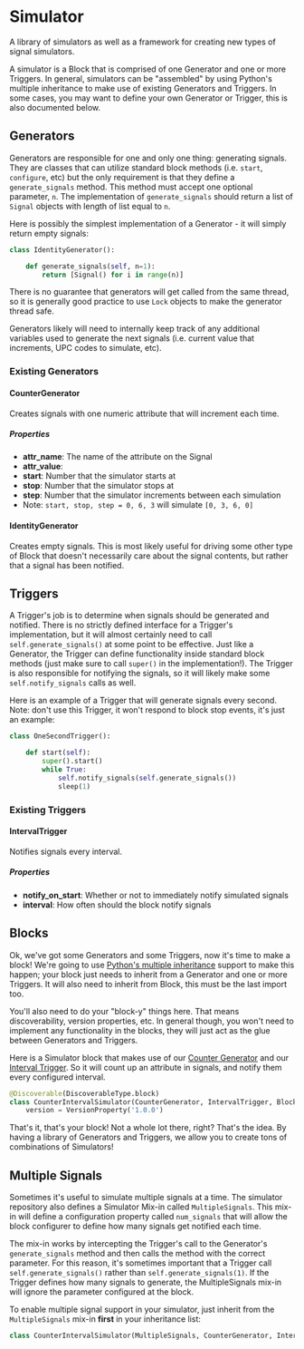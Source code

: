 # Simulator

A library of simulators as well as a framework for creating new types of signal simulators.

A simulator is a Block that is comprised of one Generator and one or more Triggers. In general, simulators can be "assembled" by using Python's multiple inheritance to make use of existing Generators and Triggers. In some cases, you may want to define your own Generator or Trigger, this is also documented below.

## Generators

Generators are responsible for one and only one thing: generating signals. They are classes that can utilize standard block methods (i.e. `start`, `configure`, etc) but the only requirement is that they define a `generate_signals` method. This method must accept one optional parameter, `n`. The implementation of `generate_signals` should return a list of `Signal` objects with length of list equal to `n`. 

Here is possibly the simplest implementation of a Generator - it will simply return empty signals:

```python
class IdentityGenerator():

    def generate_signals(self, n=1):
        return [Signal() for i in range(n)]
```

There is no guarantee that generators will get called from the same thread, so it is generally good practice to use `Lock` objects to make the generator thread safe. 

Generators likely will need to internally keep track of any additional variables used to generate the next signals (i.e. current value that increments, UPC codes to simulate, etc). 

### Existing Generators

#### CounterGenerator

Creates signals with one numeric attribute that will increment each time.

##### Properties

-   **attr_name**: The name of the attribute on the Signal
-   **attr_value**:
 -    **start**: Number that the simulator starts at
 -    **stop**: Number that the simulator stops at 
 -    **step**: Number that the simulator increments between each simulation
   -    Note: `start, stop, step = 0, 6, 3` will simulate `[0, 3, 6, 0]`


#### IdentityGenerator

Creates empty signals. This is most likely useful for driving some other type of Block that doesn't necessarily care about the signal contents, but rather that a signal has been notified.


## Triggers

A Trigger's job is to determine when signals should be generated and notified. There is no strictly defined interface for a Trigger's implementation, but it will almost certainly need to call `self.generate_signals()` at some point to be effective. Just like a Generator, the Trigger can define functionality inside standard block methods (just make sure to call `super()` in the implementation!). The Trigger is also responsible for notifying the signals, so it will likely make some `self.notify_signals` calls as well. 

Here is an example of a Trigger that will generate signals every second. Note: don't use this Trigger, it won't respond to block stop events, it's just an example:

```python
class OneSecondTrigger():

    def start(self):
        super().start()
        while True:
            self.notify_signals(self.generate_signals())
            sleep(1)
```

### Existing Triggers

#### IntervalTrigger

Notifies signals every interval.

##### Properties

-   **notify_on_start**: Whether or not to immediately notify simulated signals
-   **interval**: How often should the block notify signals
   

## Blocks

Ok, we've got some Generators and some Triggers, now it's time to make a block! We're going to use [Python's multiple inheritance](https://docs.python.org/3.4/tutorial/classes.html#multiple-inheritance) support to make this happen; your block just needs to inherit from a Generator and one or more Triggers. It will also need to inherit from Block, this must be the last import too.

You'll also need to do your "block-y" things here. That means discoverability, version properties, etc. In general though, you won't need to implement any functionality in the blocks, they will just act as the glue between Generators and Triggers.

Here is a Simulator block that makes use of our [Counter Generator](#countergenerator) and our [Interval Trigger](#intervaltrigger). So it will count up an attribute in signals, and notify them every configured interval.

```python
@Discoverable(DiscoverableType.block)
class CounterIntervalSimulator(CounterGenerator, IntervalTrigger, Block):
    version = VersionProperty('1.0.0')
```

That's it, that's your block! Not a whole lot there, right? That's the idea. By having a library of Generators and Triggers, we allow you to create tons of combinations of Simulators!


## Multiple Signals

Sometimes it's useful to simulate multiple signals at a time. The simulator repository also defines a Simulator Mix-in called `MultipleSignals`. This mix-in will define a configuration property called `num_signals` that will allow the block configurer to define how many signals get notified each time. 

The mix-in works by intercepting the Trigger's call to the Generator's `generate_signals` method and then calls the method with the correct parameter. For this reason, it's sometimes important that a Trigger call `self.generate_signals()` rather than `self.generate_signals(1)`. If the Trigger defines how many signals to generate, the MultipleSignals mix-in will ignore the parameter configured at the block.

To enable multiple signal support in your simulator, just inherit from the `MultipleSignals` mix-in **first** in your inheritance list:

```python
class CounterIntervalSimulator(MultipleSignals, CounterGenerator, IntervalTrigger, Block):
```
